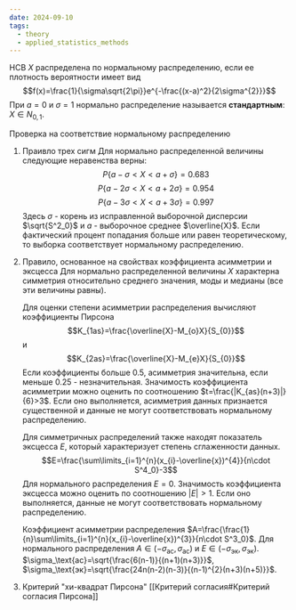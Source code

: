 ```yaml
---
date: 2024-09-10
tags:
  - theory
  - applied_statistics_methods
---
```

НСВ $X$ распределена по нормальному распределению, если ее плотность вероятности имеет вид $$f(x)=\frac{1}{\sigma\sqrt{2\pi}}e^{-\frac{(x-a)^2}{2\sigma^{2}}}$$
При $a=0$  и  $\sigma=1$ нормально распределение называется **стандартным**: $X\in N_{0,1}$.

Проверка на соответствие нормальному распределению
1. Праивло трех сигм
   Для нормально распределенной величины следующие неравенства верны:   $$P\{a-\sigma<X<a+\sigma\}=0.683$$   $$P\{a-2\sigma<X<a+2\sigma\}=0.954$$   $$P\{a-3\sigma<X<a+3\sigma\}=0.997$$
   Здесь $\sigma$ - корень из исправленной выборочной дисперсии $\sqrt{S^2_0}$ и $a$ - выборочное среднее $\overline{X}$.
   Если фактический процент попадания больше или равен теоретическому, то выборка соответствует нормальному распределению.
1. Правило, основанное на свойствах коэффициента асимметрии и эксцесса
   Для нормально распределенной величины $X$ характерна симметрия относительно среднего значения, моды и медианы (все эти величины равны).
   
   Для оценки степени асимметрии распределения вычисляют коэффициенты Пирсона$$K_{1as}=\frac{\overline{X}-M_{o}X}{S_{0}}$$ и $$K_{2as}=\frac{\overline{X}-M_{e}X}{S_{0}}$$
   Если коэффициенты больше 0.5, асимметрия значительна, если меньше 0.25 - незначительная.
   Значимость коэффициента асимметрии можно оценить по соотношению $t=\frac{|K_{as}(n+3)|}{6}>3$. Если оно выполняется, асимметрия данных признается существенной и данные не могут соответствовать нормальному распределению.
   
   Для симметричных распределений также находят показатель эксцесса $E$, который характеризует степень сглаженности данных. $$E=\frac{\sum\limits_{i=1}^{n}(x_{i}-\overline{x})^{4}}{n\cdot S^4_0}-3$$Для нормального распределения $E=0$. Значимость коэффициента эксцесса можно оценить по соотношению $|E|>1$. Если оно выполняется, данные не могут соответствовать нормальному распределению.
   
   Коэффициент асимметрии распределения $A=\frac{\frac{1}{n}\sum\limits_{i=1}^{n}(x_{i}-\overline{x})^{3}}{n\cdot S^3_0}$. Для нормального распределения $A\in(-\sigma_\text{ас},\sigma_\text{ас})$ и $E\in(-\sigma_\text{эк},\sigma_\text{эк})$. $\sigma_\text{ас}=\sqrt{\frac{6(n-1)}{(n+1)(n+3)}}$, $\sigma_\text{эк}=\sqrt{\frac{24n(n-2)(n-3)}{(n-1)^{2}(n+3)(n+5)}}$.
1. Критерий "хи-квадрат Пирсона"
   [[Критерий согласия#Критерий согласия Пирсона]]